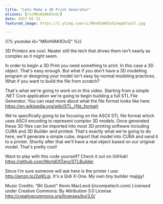```yaml
---
title: "Lets Make a 3D Print Generator"
aliases: [/v/M6nHIAK83vQ/]
date: 2017-05-31
featured_image: https://i.ytimg.com/vi/M6nHIAK83vQ/mqdefault.jpg

---
```


{{% youtube id="M6nHIAK83vQ" %}}

3D Printers are cool. Neater still the tech that drives them isn't nearly as complex as it might seem.

In order to begin a 3D Print you need something to print. In this case a 3D object. That's easy enough. But what if you don't have a 3D modelling program or designing your model isn't easy by normal modeling practices. What if you want to build the file from scratch?

That's what we're going to work on in this video. Starting from a simple .NET Core application we're going to begin building a full STL File Generator. You can read more about what the file format looks like here: https://en.wikipedia.org/wiki/STL_(file_format)

We're specifically going to be focusing on the ASCII STL file format which uses ASCII encoding to represent complex 3D models. Once generated these 3D files can be imported into most 3D printing software including CURA and 3D Builder and printed. That's exactly what we're going to do here, we'll generate a simple cube, import that model into CURA and send it to a printer. Shortly after that we'll have a real object based on our original model. That's pretty cool!

Want to play with this code yourself? Check it out on GitHub! https://github.com/WorldOfZero/STLBuilder

Since I'm sure someone will ask here is the printer I use: http://amzn.to/2qIKLgi. It's a Qidi X-One. My own tiny builder majigy!

Music Credits:
"Bit Quest" Kevin MacLeod (incompetech.com)
Licensed under Creative Commons: By Attribution 3.0 License
http://creativecommons.org/licenses/by/3.0/